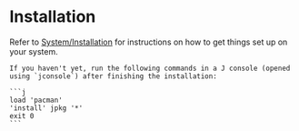# Installation

Refer to [System/Installation](https://code.jsoftware.com/wiki/System/Installation) for instructions on how to get things set up on your system.

~~~~~exercism/note
If you haven't yet, run the following commands in a J console (opened using `jconsole`) after finishing the installation:

```j
load 'pacman'
'install' jpkg '*'
exit 0
```
~~~~~
